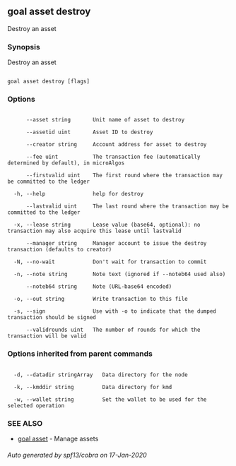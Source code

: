 ## goal asset destroy



Destroy an asset



### Synopsis



Destroy an asset



```

goal asset destroy [flags]

```



### Options



```

      --asset string       Unit name of asset to destroy

      --assetid uint       Asset ID to destroy

      --creator string     Account address for asset to destroy

      --fee uint           The transaction fee (automatically determined by default), in microAlgos

      --firstvalid uint    The first round where the transaction may be committed to the ledger

  -h, --help               help for destroy

      --lastvalid uint     The last round where the transaction may be committed to the ledger

  -x, --lease string       Lease value (base64, optional): no transaction may also acquire this lease until lastvalid

      --manager string     Manager account to issue the destroy transaction (defaults to creator)

  -N, --no-wait            Don't wait for transaction to commit

  -n, --note string        Note text (ignored if --noteb64 used also)

      --noteb64 string     Note (URL-base64 encoded)

  -o, --out string         Write transaction to this file

  -s, --sign               Use with -o to indicate that the dumped transaction should be signed

      --validrounds uint   The number of rounds for which the transaction will be valid

```



### Options inherited from parent commands



```

  -d, --datadir stringArray   Data directory for the node

  -k, --kmddir string         Data directory for kmd

  -w, --wallet string         Set the wallet to be used for the selected operation

```



### SEE ALSO



* [goal asset](../asset/)	 - Manage assets


###### Auto generated by spf13/cobra on 17-Jan-2020

